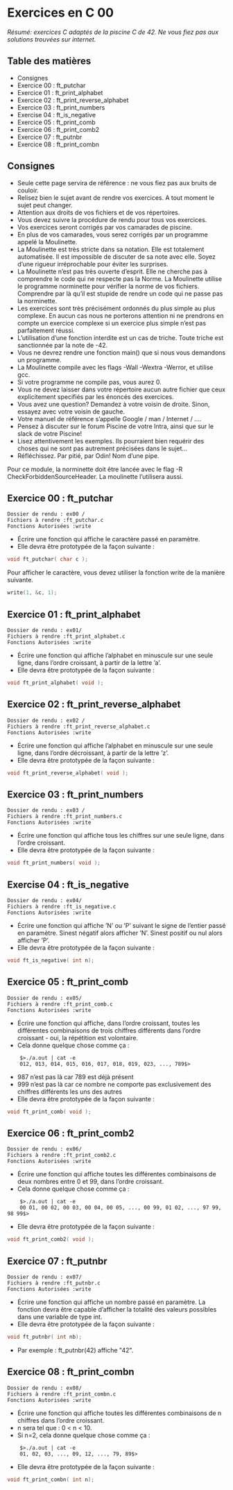 # Exercices en C 00

_Résumé: exercices C adaptés de la piscine C de 42. Ne vous fiez pas aux solutions trouvées sur internet._

## Table des matières

- Consignes
- Exercice 00 : ft_putchar
- Exercice 01 : ft_print_alphabet
- Exercice 02 : ft_print_reverse_alphabet
- Exercice 03 : ft_print_numbers
- Exercise 04 : ft_is_negative
- Exercice 05 : ft_print_comb
- Exercice 06 : ft_print_comb2
- Exercice 07 : ft_putnbr
- Exercice 08 : ft_print_combn


## Consignes

- Seule cette page servira de référence : ne vous fiez pas aux bruits de couloir.
- Relisez bien le sujet avant de rendre vos exercices. A tout moment le sujet peut changer.
- Attention aux droits de vos fichiers et de vos répertoires.
- Vous devez suivre la procédure de rendu pour tous vos exercices.
- Vos exercices seront corrigés par vos camarades de piscine.
- En plus de vos camarades, vous serez corrigés par un programme appelé la Moulinette.
- La Moulinette est très stricte dans sa notation. Elle est totalement automatisée. Il est impossible de discuter de sa note avec elle. Soyez d’une rigueur irréprochable pour éviter les surprises.
- La Moulinette n’est pas très ouverte d’esprit. Elle ne cherche pas à comprendre le code qui ne respecte pas la Norme. La Moulinette utilise le programme norminette pour vérifier la norme de vos fichiers. Comprendre par là qu’il est stupide de rendre un code qui ne passe pas la norminette.
- Les exercices sont très précisément ordonnés du plus simple au plus complexe. En aucun cas nous ne porterons attention ni ne prendrons en compte un exercice complexe si un exercice plus simple n’est pas parfaitement réussi.
- L’utilisation d’une fonction interdite est un cas de triche. Toute triche est sanctionnée par la note de -42.
- Vous ne devrez rendre une fonction main() que si nous vous demandons un programme.
- La Moulinette compile avec les flags -Wall -Wextra -Werror, et utilise gcc.
- Si votre programme ne compile pas, vous aurez 0.
- Vous ne devez laisser dans votre répertoire aucun autre fichier que ceux explicitement specifiés par les énoncés des exercices.
- Vous avez une question? Demandez à votre voisin de droite. Sinon, essayez avec
votre voisin de gauche.
- Votre manuel de référence s’appelle Google / man / Internet / ....
- Pensez à discuter sur le forum Piscine de votre Intra, ainsi que sur le slack de votre Piscine!
- Lisez attentivement les exemples. Ils pourraient bien requérir des choses qui ne sont pas autrement précisées dans le sujet...
- Réfléchissez. Par pitié, par Odin! Nom d’une pipe.


Pour ce module, la norminette doit être lancée avec le flag -R CheckForbiddenSourceHeader. La moulinette l’utilisera aussi.

## Exercice 00 : ft_putchar

```
Dossier de rendu : ex00 /
Fichiers à rendre :ft_putchar.c
Fonctions Autorisées :write
```
- Écrire une fonction qui affiche le caractère passé en paramètre.
- Elle devra être prototypée de la façon suivante :
```C
void ft_putchar( char c );
```

Pour afficher le caractère, vous devez utiliser la fonction write de la manière suivante.
```C
write(1, &c, 1);
```

## Exercice 01 : ft_print_alphabet

```
Dossier de rendu : ex01/
Fichiers à rendre :ft_print_alphabet.c
Fonctions Autorisées :write
```
- Écrire une fonction qui affiche l’alphabet en minuscule sur une seule ligne, dans l’ordre croissant, à partir de la lettre ’a’.
- Elle devra être prototypée de la façon suivante :

```C
void ft_print_alphabet( void );
```

## Exercice 02 : ft_print_reverse_alphabet

```
Dossier de rendu : ex02 /
Fichiers à rendre :ft_print_reverse_alphabet.c
Fonctions Autorisées :write
```
- Écrire une fonction qui affiche l’alphabet en minuscule sur une seule ligne, dans l’ordre décroissant, à partir de la lettre ’z’.
- Elle devra être prototypée de la façon suivante :

```C
void ft_print_reverse_alphabet( void );
```

## Exercice 03 : ft_print_numbers

```
Dossier de rendu : ex03 /
Fichiers à rendre :ft_print_numbers.c
Fonctions Autorisées :write
```
- Écrire une fonction qui affiche tous les chiffres sur une seule ligne, dans l’ordre croissant.
- Elle devra être prototypée de la façon suivante :

```C
void ft_print_numbers( void );
```

## Exercise 04 : ft_is_negative

```
Dossier de rendu : ex04/
Fichiers à rendre :ft_is_negative.c
Fonctions Autorisées :write
```
- Écrire une fonction qui affiche ’N’ ou ’P’ suivant le signe de l’entier passé en
    paramètre. Sinest négatif alors afficher ’N’. Sinest positif ou nul alors afficher
    ’P’.
- Elle devra être prototypée de la façon suivante :

```C
void ft_is_negative( int n);
```

## Exercice 05 : ft_print_comb

```
Dossier de rendu : ex05/
Fichiers à rendre :ft_print_comb.c
Fonctions Autorisées :write
```
- Écrire une fonction qui affiche, dans l’ordre croissant, toutes les différentes combinaisons de trois chiffres différents dans l’ordre croissant - oui, la répétition est volontaire.
- Cela donne quelque chose comme ça :

```
    $>./a.out | cat -e
    012, 013, 014, 015, 016, 017, 018, 019, 023, ..., 789$>
```
- 987 n’est pas là car 789 est déjà présent
- 999 n’est pas là car ce nombre ne comporte pas exclusivement des chiffres différents
    les uns des autres
- Elle devra être prototypée de la façon suivante :

```C
void ft_print_comb( void );
```

## Exercice 06 : ft_print_comb2

```
Dossier de rendu : ex06/
Fichiers à rendre :ft_print_comb2.c
Fonctions Autorisées :write
```
- Écrire une fonction qui affiche toutes les différentes combinaisons de deux nombres
    entre 0 et 99, dans l’ordre croissant.
- Cela donne quelque chose comme ça :
```
    $>./a.out | cat -e
    00 01, 00 02, 00 03, 00 04, 00 05, ..., 00 99, 01 02, ..., 97 99, 98 99$>
```

- Elle devra être prototypée de la façon suivante :

```C
void ft_print_comb2( void );
```

## Exercice 07 : ft_putnbr

```
Dossier de rendu : ex07/
Fichiers à rendre :ft_putnbr.c
Fonctions Autorisées :write
```
- Écrire une fonction qui affiche un nombre passé en paramètre. La fonction devra
    être capable d’afficher la totalité des valeurs possibles dans une variable de type
    int.
- Elle devra être prototypée de la façon suivante :

```C
void ft_putnbr( int nb);
```
- Par exemple : ft_putnbr(42) affiche "42".


## Exercice 08 : ft_print_combn

```
Dossier de rendu : ex08/
Fichiers à rendre :ft_print_combn.c
Fonctions Autorisées :write
```
- Écrire une fonction qui affiche toutes les différentes combinaisons de n chiffres dans
    l’ordre croissant.
- n sera tel que : 0 < n < 10.
- Si n=2, cela donne quelque chose comme ça :
```
    $>./a.out | cat -e
    01, 02, 03, ..., 09, 12, ..., 79, 89$>
```    
- Elle devra être prototypée de la façon suivante :

```C
void ft_print_combn( int n);
```
